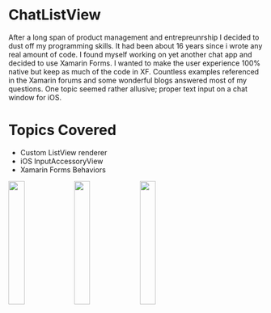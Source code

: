 # ChatListView

After a long span of product management and entrepreunrship I decided to dust off my programming skills.  It had been about 16 years since i wrote any real amount of code.  I found myself working on yet another chat app and decided to use Xamarin Forms.  I wanted to make the user experience 100% native but keep as much of the code in XF.  Countless examples referenced in the Xamarin forums and some wonderful blogs answered most of my questions.  One topic seemed rather allusive; proper text input on a chat window for iOS.

# Topics Covered
 * Custom ListView renderer 
 * iOS InputAccessoryView 
 * Xamarin Forms Behaviors 

<img src="https://github.com/bbkillen/ChatListView/blob/master/example1.png" width="25%" height="25%" />
<img src="https://github.com/bbkillen/ChatListView/blob/master/example2.png" width="25%" height="25%" />
<img src="https://github.com/bbkillen/ChatListView/blob/master/example4.png" width="25%" height="25%" />
